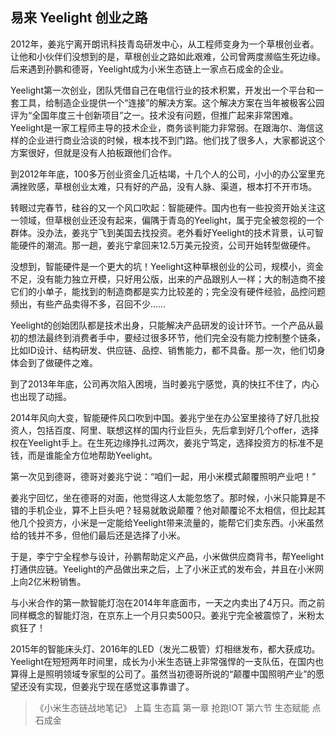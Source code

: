 ## 易来 Yeelight 创业之路

2012年，姜兆宁离开朗讯科技青岛研发中心，从工程师变身为一个草根创业者。让他和小伙伴们没想到的是，草根创业之路如此艰难，公司曾两度濒临生死边缘。后来遇到孙鹏和德哥，Yeelight成为小米生态链上一家点石成金的企业。

Yeelight第一次创业，团队凭借自己在电信行业的技术积累，开发出一个平台和一套工具，给制造企业提供一个“连接”的解决方案。这个解决方案在当年被极客公园评为“全国年度三十创新项目”之一。技术没有问题，但推广起来非常困难。Yeelight是一家工程师主导的技术企业，商务谈判能力非常弱。在跟海尔、海信这样的企业进行商业洽谈的时候，根本找不到门路。他们找了很多人，大家都说这个方案很好，但就是没有人拍板跟他们合作。

到2012年年底，100多万创业资金几近枯竭，十几个人的公司，小小的办公室里充满挫败感，草根创业太难，只有好的产品，没有人脉、渠道，根本打不开市场。

转眼过完春节，硅谷的又一个风口吹起：智能硬件。国内也有一些投资开始关注这一领域，但草根创业还没有起来，偏隅于青岛的Yeelight，属于完全被忽视的一个群体。没办法，姜兆宁飞到美国去找投资。老外看好Yeelight的技术背景，认可智能硬件的潮流。那一趟，姜兆宁拿回来12.5万美元投资，公司开始转型做硬件。

没想到，智能硬件是一个更大的坑！Yeelight这种草根创业的公司，规模小，资金不足，没有能力独立开模，只好用公版，出来的产品跟别人一样；大的制造商不接它们的小单子，能找到的制造商都是实力比较差的；完全没有硬件经验，品控问题频出，有些产品卖得不多，召回不少……

Yeelight的创始团队都是技术出身，只能解决产品研发的设计环节。一个产品从最初的想法最终到消费者手中，要经过很多环节，他们完全没有能力控制整个链条，比如ID设计、结构研发、供应链、品控、销售能力，都不具备。那一次，他们切身体会到了做硬件之难。

到了2013年年底，公司再次陷入困境，当时姜兆宁感觉，真的快扛不住了，内心也出现了动摇。

2014年风向大变，智能硬件风口吹到中国。姜兆宁坐在办公室里接待了好几批投资人，包括百度、阿里、联想这样的国内行业巨头，先后拿到好几个offer，选择权在Yeelight手上。在生死边缘挣扎过两次，姜兆宁笃定，选择投资方的标准不是钱，而是谁能全方位地帮助Yeelight。

第一次见到德哥，德哥对姜兆宁说：“咱们一起，用小米模式颠覆照明产业吧！”

姜兆宁回忆，坐在德哥的对面，他觉得这人太能忽悠了。那时候，小米只能算是不错的手机企业，算不上巨头吧？轻易就敢说颠覆？他对颠覆论不太相信，但比起其他几个投资方，小米是一定能给Yeelight带来流量的，能帮它们卖东西。小米虽然给的钱并不多，但他们最后还是选择了小米。

于是，李宁宁全程参与设计，孙鹏帮助定义产品，小米做供应商背书，帮Yeelight打通供应链。Yeelight的产品做出来之后，上了小米正式的发布会，并且在小米网上向2亿米粉销售。

与小米合作的第一款智能灯泡在2014年年底面市，一天之内卖出了4万只。而之前同样概念的智能灯泡，在京东上一个月只卖500只。姜兆宁完全被震惊了，米粉太疯狂了！

2015年的智能床头灯、2016年的LED（发光二极管）灯相继发布，都大获成功。Yeelight在短短两年时间里，成长为小米生态链上非常强悍的一支队伍，在国内也算得上是照明领域专家型的公司了。虽然当初德哥所说的“颠覆中国照明产业”的愿望还没有实现，但姜兆宁现在感觉这事靠谱了。


>《小米生态链战地笔记》
>上篇 生态篇 
>第一章 抢跑IOT 
>第六节 生态赋能
>点石成金